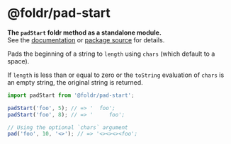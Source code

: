 # @foldr/pad-start

**The `padStart` foldr method as a standalone module.**    
See the [documentation](http://foldr.com/0.0.0/pad-start) or [package source](https:/github.com/CloudVessel/foldr/blob/master/packages/categories/pad-start/src/index.js) for details.

Pads the beginning of a string to `length` using `chars` (which default to a space).

If `length` is less than or equal to zero or the `toString` evaluation of `chars`
is an empty string, the original string is returned.

```js
import padStart from '@foldr/pad-start';

padStart('foo', 5); // => '  foo';
padStart('foo', 8); // => '     foo';

// Using the optional `chars` argument
pad('foo', 10, '<>'); // => '<><><><foo';
```
